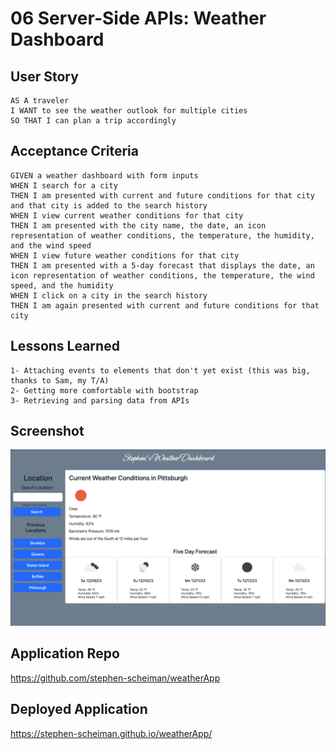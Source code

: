 # 06 Server-Side APIs: Weather Dashboard

## User Story

```
AS A traveler
I WANT to see the weather outlook for multiple cities
SO THAT I can plan a trip accordingly
```

## Acceptance Criteria

```
GIVEN a weather dashboard with form inputs
WHEN I search for a city
THEN I am presented with current and future conditions for that city and that city is added to the search history
WHEN I view current weather conditions for that city
THEN I am presented with the city name, the date, an icon representation of weather conditions, the temperature, the humidity, and the wind speed
WHEN I view future weather conditions for that city
THEN I am presented with a 5-day forecast that displays the date, an icon representation of weather conditions, the temperature, the wind speed, and the humidity
WHEN I click on a city in the search history
THEN I am again presented with current and future conditions for that city
```

## Lessons Learned
```
1- Attaching events to elements that don't yet exist (this was big, thanks to Sam, my T/A)
2- Getting more comfortable with bootstrap
3- Retrieving and parsing data from APIs
```

## Screenshot

![alt text](./assets/img/screenshot.png)

## Application Repo

https://github.com/stephen-scheiman/weatherApp

## Deployed Application

https://stephen-scheiman.github.io/weatherApp/



